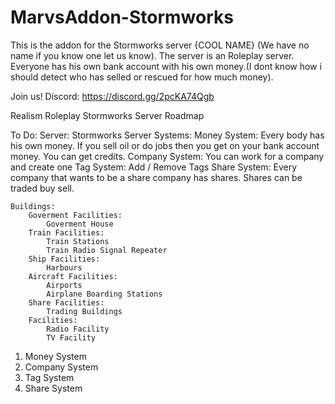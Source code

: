 # MarvsAddon-Stormworks

This is the addon for the Stormworks server {COOL NAME} (We have no name if you know one let us know).
The server is an Roleplay server. Everyone has his own bank account with his own money.(I dont know how i should detect who has selled or rescued for how much money).

Join us!
Discord: https://discord.gg/2pcKA74Qgb

Realism Roleplay Stormworks Server Roadmap

To Do:
	Server:
		Stormworks Server 
	Systems:
		Money System:
			Every body has his own money. If you sell oil or do jobs then you get on your bank account money. You can get credits.
		Company System:
			You can work for a company and create one
		Tag System:
			Add / Remove Tags
		Share System:
			Every company that wants to be a share company has shares. Shares can be traded buy sell.

	Buildings:
		Goverment Facilities:
			Goverment House
		Train Facilities:
			Train Stations
			Train Radio Signal Repeater
		Ship Facilities:
			Harbours
		Aircraft Facilities:
			Airports
			Airplane Boarding Stations
		Share Facilities:
			Trading Buildings
		Facilities:
			Radio Facility
			TV Facility
			
1. Money System
2. Company System
3. Tag System
4. Share System
